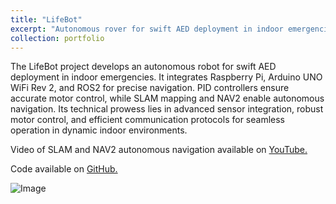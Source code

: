 ```yaml
---
title: "LifeBot"
excerpt: "Autonomous rover for swift AED deployment in indoor emergencies<br/><img src='/ColemanFarvolden.github.io/images/500x300.png'>"
collection: portfolio
---
```


The LifeBot project develops an autonomous robot for swift AED deployment in indoor emergencies. It integrates Raspberry Pi, Arduino UNO WiFi Rev 2, and ROS2 for precise navigation. PID controllers ensure accurate motor control, while SLAM mapping and NAV2 enable autonomous navigation. Its technical prowess lies in advanced sensor integration, robust motor control, and efficient communication protocols for seamless operation in dynamic indoor environments.

Video of SLAM and NAV2 autonomous navigation available on [YouTube.](https://github.com/ColemanFarv/dev_ws/tree/main)

Code available on [GitHub.](https://github.com/ColemanFarv/dev_ws/tree/main)

![Image](https://colemanfarv.github.io/ColemanFarvolden.github.io/images/lifebot2.png)

